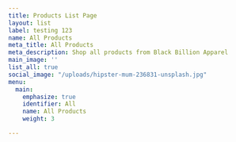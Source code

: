 ```yaml
---
title: Products List Page
layout: list
label: testing 123
name: All Products
meta_title: All Products
meta_description: Shop all products from Black Billion Apparel
main_image: ''
list_all: true
social_image: "/uploads/hipster-mum-236831-unsplash.jpg"
menu:
  main:
    emphasize: true
    identifier: All
    name: All Products
    weight: 3

---
```

